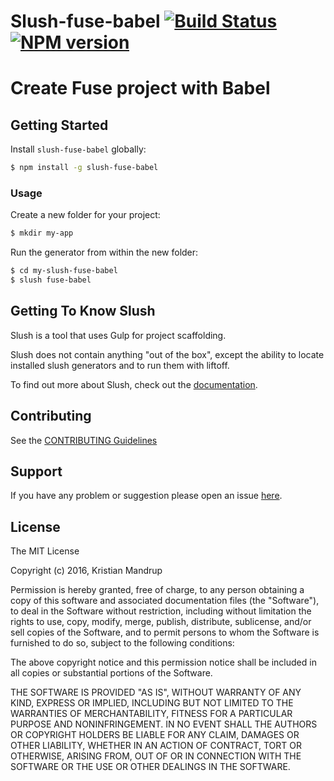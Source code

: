 # Slush-fuse-babel [![Build Status](https://secure.travis-ci.org/kristianmandrup/slush-fuse-babel.png?branch=master)](https://travis-ci.org/kristianmandrup/slush-fuse-babel) [![NPM version](https://badge-me.herokuapp.com/api/npm/slush-fuse-babel.png)](http://badges.enytc.com/for/npm/slush-fuse-babel)

# Create Fuse project with Babel

## Getting Started

Install `slush-fuse-babel` globally:

```bash
$ npm install -g slush-fuse-babel
```

### Usage

Create a new folder for your project:

```bash
$ mkdir my-app
```

Run the generator from within the new folder:

```bash
$ cd my-slush-fuse-babel
$ slush fuse-babel
```

## Getting To Know Slush

Slush is a tool that uses Gulp for project scaffolding.

Slush does not contain anything "out of the box", except the ability to locate installed slush generators and to run them with liftoff.

To find out more about Slush, check out the [documentation](https://github.com/slushjs/slush).

## Contributing

See the [CONTRIBUTING Guidelines](https://github.com/kristianmandrup/slush-fuse-babel/blob/master/CONTRIBUTING.md)

## Support
If you have any problem or suggestion please open an issue [here](https://github.com/kristianmandrup/slush-fuse-babel/issues).

## License

The MIT License

Copyright (c) 2016, Kristian Mandrup

Permission is hereby granted, free of charge, to any person
obtaining a copy of this software and associated documentation
files (the "Software"), to deal in the Software without
restriction, including without limitation the rights to use,
copy, modify, merge, publish, distribute, sublicense, and/or sell
copies of the Software, and to permit persons to whom the
Software is furnished to do so, subject to the following
conditions:

The above copyright notice and this permission notice shall be
included in all copies or substantial portions of the Software.

THE SOFTWARE IS PROVIDED "AS IS", WITHOUT WARRANTY OF ANY KIND,
EXPRESS OR IMPLIED, INCLUDING BUT NOT LIMITED TO THE WARRANTIES
OF MERCHANTABILITY, FITNESS FOR A PARTICULAR PURPOSE AND
NONINFRINGEMENT. IN NO EVENT SHALL THE AUTHORS OR COPYRIGHT
HOLDERS BE LIABLE FOR ANY CLAIM, DAMAGES OR OTHER LIABILITY,
WHETHER IN AN ACTION OF CONTRACT, TORT OR OTHERWISE, ARISING
FROM, OUT OF OR IN CONNECTION WITH THE SOFTWARE OR THE USE OR
OTHER DEALINGS IN THE SOFTWARE.


